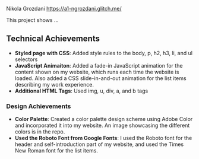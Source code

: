 Nikola Grozdani
https://a1-ngrozdani.glitch.me/

This project shows ...

## Technical Achievements
- **Styled page with CSS**: Added style rules to the body, p, h2, h3, li, and ul selectors 
- **JavaScript Animaiton**: Added a fade-in JavaScript animation for the content shown on my website, which runs each time the website is loaded. Also added a CSS slide-in-and-out animation for the list items describing my work experience.
- **Additional HTML Tags**: Used img, u, div, a, and b tags

### Design Achievements
- **Color Palette**: Created a color palette design scheme using Adobe Color and incorporated it into my website. An image showcasing the different colors is in the repo. 
- **Used the Roboto Font from Google Fonts**: I used the Roboto font for the header and self-introduction part of my website, and used the Times New Roman font for the list items. 